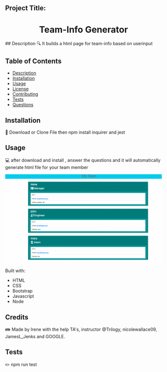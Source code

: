 ## Project Title: 
<h1 align="center">Team-Info Generator  </h1>
## Description
🔍 It builds a html page for team-info based on userinput

## Table of Contents
- [Description](#description)
- [Installation](#installation)
- [Usage](#usage)
- [License](#license)
- [Contributing](#contributing)
- [Tests](#tests)
- [Questions](#questions)

## Installation
💾  Download or Clone File then npm install inquirer and jest
    

## Usage
💻  after download and install , answer the questions and it will automatically generate html file for your team member 

![alt text](assets/images/team-info_1.png)

Built with:

- HTML
- CSS
- Bootstrap 
- Javascript
- Node 


## Credits 
👪 Made by Irene with the help TA's, instructor @Trilogy,  nicolewallace09, JamesL_Jenks and GOOGLE. 


## Tests
✏️ npm run test



